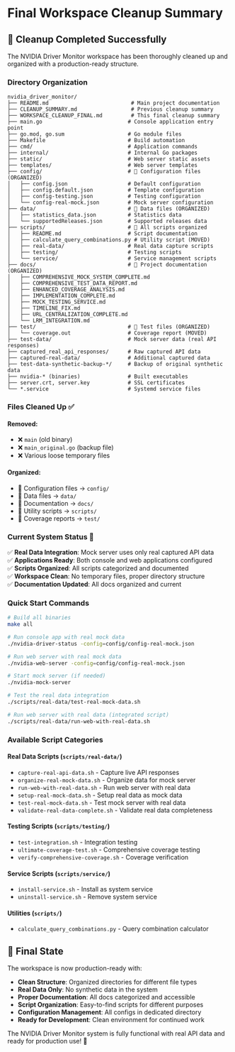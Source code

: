 # Final Workspace Cleanup Summary

## 🧹 Cleanup Completed Successfully

The NVIDIA Driver Monitor workspace has been thoroughly cleaned up and organized with a production-ready structure.

### Directory Organization

```
nvidia_driver_monitor/
├── README.md                          # Main project documentation
├── CLEANUP_SUMMARY.md                 # Previous cleanup summary
├── WORKSPACE_CLEANUP_FINAL.md         # This final cleanup summary
├── main.go                           # Console application entry point
├── go.mod, go.sum                    # Go module files
├── Makefile                          # Build automation
├── cmd/                              # Application commands
├── internal/                         # Internal Go packages
├── static/                           # Web server static assets
├── templates/                        # Web server templates
├── config/                           # 📁 Configuration files (ORGANIZED)
│   ├── config.json                   # Default configuration
│   ├── config.default.json           # Template configuration
│   ├── config-testing.json           # Testing configuration  
│   └── config-real-mock.json         # Mock server configuration
├── data/                             # 📁 Data files (ORGANIZED)
│   ├── statistics_data.json          # Statistics data
│   └── supportedReleases.json        # Supported releases data
├── scripts/                          # 📁 All scripts organized
│   ├── README.md                     # Script documentation
│   ├── calculate_query_combinations.py # Utility script (MOVED)
│   ├── real-data/                    # Real data capture scripts
│   ├── testing/                      # Testing scripts
│   └── service/                      # Service management scripts
├── docs/                             # 📁 Project documentation (ORGANIZED)
│   ├── COMPREHENSIVE_MOCK_SYSTEM_COMPLETE.md
│   ├── COMPREHENSIVE_TEST_DATA_REPORT.md
│   ├── ENHANCED_COVERAGE_ANALYSIS.md
│   ├── IMPLEMENTATION_COMPLETE.md
│   ├── MOCK_TESTING_SERVICE.md
│   ├── TIMELINE_FIX.md
│   ├── URL_CENTRALIZATION_COMPLETE.md
│   └── LRM_INTEGRATION.md
├── test/                             # 📁 Test files (ORGANIZED)
│   └── coverage.out                  # Coverage report (MOVED)
├── test-data/                        # Mock server data (real API responses)
├── captured_real_api_responses/      # Raw captured API data
├── captured-real-data/               # Additional captured data
├── test-data-synthetic-backup-*/     # Backup of original synthetic data
├── nvidia-* (binaries)               # Built executables
├── server.crt, server.key            # SSL certificates
└── *.service                         # Systemd service files
```

### Files Cleaned Up ✅

#### Removed:
- ❌ `main` (old binary)
- ❌ `main_original.go` (backup file)
- ❌ Various loose temporary files

#### Organized:
- 📁 Configuration files → `config/`
- 📁 Data files → `data/`
- 📁 Documentation → `docs/`
- 📁 Utility scripts → `scripts/`
- 📁 Coverage reports → `test/`

### Current System Status 🎯

✅ **Real Data Integration**: Mock server uses only real captured API data  
✅ **Applications Ready**: Both console and web applications configured  
✅ **Scripts Organized**: All scripts categorized and documented  
✅ **Workspace Clean**: No temporary files, proper directory structure  
✅ **Documentation Updated**: All docs organized and current  

### Quick Start Commands

```bash
# Build all binaries
make all

# Run console app with real mock data
./nvidia-driver-status -config=config/config-real-mock.json

# Run web server with real mock data  
./nvidia-web-server -config=config/config-real-mock.json

# Start mock server (if needed)
./nvidia-mock-server

# Test the real data integration
./scripts/real-data/test-real-mock-data.sh

# Run web server with real data (integrated script)
./scripts/real-data/run-web-with-real-data.sh
```

### Available Script Categories

#### Real Data Scripts (`scripts/real-data/`)
- `capture-real-api-data.sh` - Capture live API responses
- `organize-real-mock-data.sh` - Organize data for mock server
- `run-web-with-real-data.sh` - Run web server with real data
- `setup-real-mock-data.sh` - Setup real data as mock data
- `test-real-mock-data.sh` - Test mock server with real data
- `validate-real-data-complete.sh` - Validate real data completeness

#### Testing Scripts (`scripts/testing/`)
- `test-integration.sh` - Integration testing
- `ultimate-coverage-test.sh` - Comprehensive coverage testing
- `verify-comprehensive-coverage.sh` - Coverage verification

#### Service Scripts (`scripts/service/`)
- `install-service.sh` - Install as system service
- `uninstall-service.sh` - Remove system service

#### Utilities (`scripts/`)
- `calculate_query_combinations.py` - Query combination calculator

## 🏁 Final State

The workspace is now production-ready with:

- **Clean Structure**: Organized directories for different file types
- **Real Data Only**: No synthetic data in the system
- **Proper Documentation**: All docs categorized and accessible
- **Script Organization**: Easy-to-find scripts for different purposes
- **Configuration Management**: All configs in dedicated directory
- **Ready for Development**: Clean environment for continued work

The NVIDIA Driver Monitor system is fully functional with real API data and ready for production use! 🚀
